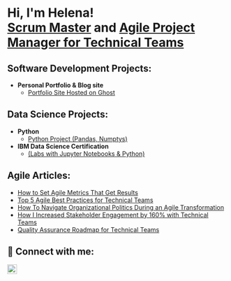 <h1>Hi, I'm Helena! <br/><a href="https://github.com/helenaolivierguedes">Scrum Master</a> and <a href="https://www.linkedin.com/in/helenaolivierguedes/">Agile Project Manager for Technical Teams</a>

<h2> Software Development Projects:</h2>

- <b>Personal Portfolio & Blog site</b>
  - [Portfolio Site Hosted on Ghost](https://github.com/helenaolivierguedes)

<h2> Data Science Projects:</h2>

- <b>Python</b>
  - [Python Project (Pandas, Numptys)](https://github.com/helenaolivierguedes)
- <b>IBM Data Science Certification</b>
  - [(Labs with Jupyter Notebooks & Python)](https://github.com/helenaolivierguedes)

<h2> Agile Articles: </h2>

- [How to Set Agile Metrics That Get Results](www.helenaolivierguedes.com)
- [Top 5 Agile Best Practices for Technical Teams](www.helenaolivierguedes.com)
- [How To Navigate Organizational Politics During an Agile Transformation](www.helenaolivierguedes.com)
- [How I Increased Stakeholder Engagement by 160% with Technical Teams](www.helenaolivierguedes.com)
- [Quality Assurance Roadmap for Technical Teams](www.helenaolivierguedes.com)

<h2> 🤳 Connect with me:</h2>

[<img align="left" alt="HelenaOlivierGuedes | LinkedIn" width="22px" src="https://cdn.jsdelivr.net/npm/simple-icons@v3/icons/linkedin.svg" />][linkedin]

[linkedin]: https://linkedin.com/in/helenaolivierguedes
